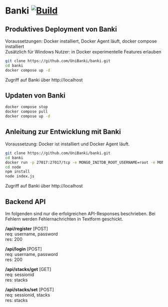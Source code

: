 # Banki [![Build](https://github.com/UniBanki/banki/actions/workflows/docker-image.yml/badge.svg)](https://github.com/UniBanki/banki/actions/workflows/docker-image.yml)

## Produktives Deployment von Banki
Voraussetzungen: Docker installiert, Docker Agent läuft, docker compose installiert
<br/>Zusätzlich für Windows Nutzer: in Docker experimentelle Features erlauben
```bash
git clone https://github.com/UniBanki/banki.git
cd banki
docker compose up -d
```
Zugriff auf Banki über http://localhost
## Updaten von Banki
```bash
docker compose stop
docker compose pull   
docker compose up -d
```

## Anleitung zur Entwicklung mit Banki
Voraussetzung: Docker ist installiert und Docker Agent läuft.
```bash
git clone https://github.com/UniBanki/banki.git
cd banki
docker run -p 27017:27017/tcp -e MONGO_INITDB_ROOT_USERNAME=root -e MONGO_INITDB_ROOT_PASSWORD=passwort -e MONGO_INITDB_DATABASE=banki -d mongo:6.0.4
cd node
npm install
node index.js
```
Zugriff auf Banki über http://localhost

## Backend API
Im folgenden sind nur die erfolgreichen API-Responses beschrieben. Bei Fehlern werden Fehlernachrichten in Textform geschickt.

**/api/register** [POST]<br/>
req: username, password<br/>
res: 200

**/api/login** [POST]<br/>
req: username, password<br/>
res: 200

**/api/stacks/get** [GET]<br/>
req: sessionid<br/>
res: stacks

**/api/stacks/set** [POST]<br/>
req: sessionid, stacks<br/>
res: stacks
